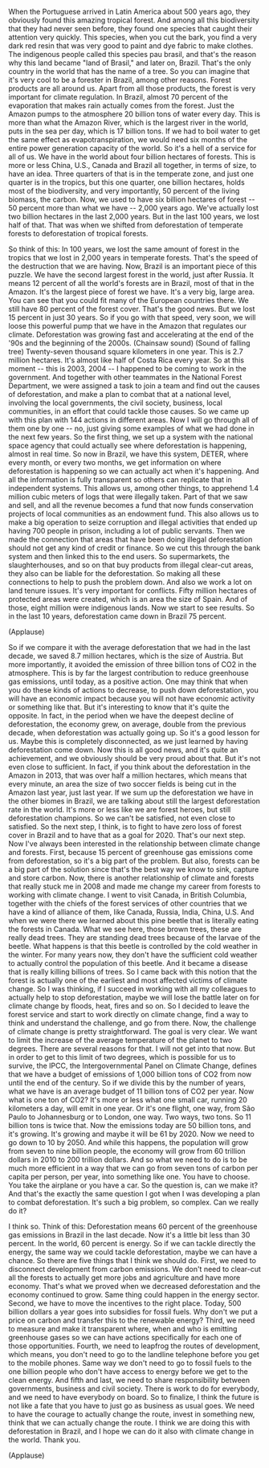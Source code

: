 
When the Portuguese arrived
in Latin America about 500 years ago,
they obviously found
this amazing tropical forest.
And among all this biodiversity
that they had never seen before,
they found one species that caught
their attention very quickly.
This species, when you cut the bark,
you find a very dark red resin
that was very good to paint
and dye fabric to make clothes.
The indigenous people called
this species pau brasil,
and that&#39;s the reason why this land became
&quot;land of Brasil,&quot; and later on, Brazil.
That&#39;s the only country in the world
that has the name of a tree.
So you can imagine that it&#39;s very cool
to be a forester in Brazil,
among other reasons.
Forest products are all around us.
Apart from all those products,
the forest is very important
for climate regulation.
In Brazil, almost 70 percent
of the evaporation that makes rain
actually comes from the forest.
Just the Amazon pumps to the atmosphere
20 billion tons of water every day.
This is more than what the Amazon River,
which is the largest river in the world,
puts in the sea per day,
which is 17 billion tons.
If we had to boil water to get
the same effect as evapotranspiration,
we would need six months of the entire
power generation capacity of the world.
So it&#39;s a hell of a service for all of us.
We have in the world
about four billion hectares of forests.
This is more or less China, U.S.,
Canada and Brazil all together,
in terms of size, to have an idea.
Three quarters of that
is in the temperate zone,
and just one quarter is in the tropics,
but this one quarter, one billion
hectares, holds most of the biodiversity,
and very importantly, 50 percent
of the living biomass, the carbon.
Now, we used to have
six billion hectares of forest --
50 percent more than
what we have -- 2,000 years ago.
We&#39;ve actually lost two billion hectares
in the last 2,000 years.
But in the last 100 years,
we lost half of that.
That was when we shifted
from deforestation of temperate forests
to deforestation of tropical forests.

So think of this: In 100 years,
we lost the same amount
of forest in the tropics
that we lost in 2,000 years
in temperate forests.
That&#39;s the speed of the destruction
that we are having.
Now, Brazil is an important
piece of this puzzle.
We have the second largest
forest in the world, just after Russia.
It means 12 percent of all
the world&#39;s forests are in Brazil,
most of that in the Amazon.
It&#39;s the largest piece of forest we have.
It&#39;s a very big, large area.
You can see that you could fit
many of the European countries there.
We still have 80 percent
of the forest cover.
That&#39;s the good news.
But we lost 15 percent in just 30 years.
So if you go with that speed,
very soon, we will loose this powerful
pump that we have in the Amazon
that regulates our climate.
Deforestation was growing
fast and accelerating
at the end of the &#39;90s
and the beginning of the 2000s.
(Chainsaw sound)
(Sound of falling tree)
Twenty-seven thousand
square kilometers in one year.
This is 2.7 million hectares.
It&#39;s almost like half
of Costa Rica every year.
So at this moment -- this is 2003, 2004 --
I happened to be coming to work
in the government.
And together with other teammates
in the National Forest Department,
we were assigned a task to join a team
and find out the causes of deforestation,
and make a plan to combat that
at a national level,
involving the local governments,
the civil society,
business, local communities,
in an effort that could
tackle those causes.
So we came up with this plan
with 144 actions in different areas.
Now I will go through
all of them one by one --
no, just giving some examples
of what we had done in the next few years.
So the first thing, we set up a system
with the national space agency
that could actually see
where deforestation is happening,
almost in real time.
So now in Brazil, 
we have this system, DETER,
where every month,
or every two months,
we get information on
where deforestation is happening
so we can actually act
when it&#39;s happening.
And all the information
is fully transparent
so others can replicate that
in independent systems.
This allows us, among other things,
to apprehend 1.4 million cubic meters
of logs that were illegally taken.
Part of that we saw and sell,
and all the revenue becomes a fund
that now funds conservation projects
of local communities as an endowment fund.
This also allows us
to make a big operation
to seize corruption and illegal activities
that ended up having 700 people in prison,
including a lot of public servants.
Then we made the connection
that areas that have been doing
illegal deforestation should not get
any kind of credit or finance.
So we cut this through the bank system
and then linked this to the end users.
So supermarkets,
the slaughterhouses, and so on
that buy products
from illegal clear-cut areas,
they also can be liable
for the deforestation.
So making all these connections to help
to push the problem down.
And also we work a lot
on land tenure issues.
It&#39;s very important for conflicts.
Fifty million hectares
of protected areas were created,
which is an area the size of Spain.
And of those, eight million
were indigenous lands.
Now we start to see results.
So in the last 10 years,
deforestation came down
in Brazil 75 percent.

(Applause)

So if we compare it
with the average deforestation
that we had in the last decade,
we saved 8.7 million hectares,
which is the size of Austria.
But more importantly,
it avoided the emission
of three billion tons
of CO2 in the atmosphere.
This is by far the largest contribution
to reduce greenhouse gas emissions,
until today, as a positive action.
One may think that when you do
these kinds of actions
to decrease, to push down deforestation,
you will have an economic impact
because you will not have
economic activity or something like that.
But it&#39;s interesting to know
that it&#39;s quite the opposite.
In fact, in the period when we have
the deepest decline of deforestation,
the economy grew, on average,
double from the previous decade,
when deforestation was actually going up.
So it&#39;s a good lesson for us.
Maybe this is completely disconnected,
as we just learned by having
deforestation come down.
Now this is all good news,
and it&#39;s quite an achievement,
and we obviously should be
very proud about that.
But it&#39;s not even close to sufficient.
In fact, if you think about
the deforestation in the Amazon in 2013,
that was over half a million hectares,
which means that every minute,
an area the size of two soccer fields
is being cut in the Amazon
last year, just last year.
If we sum up the deforestation we have
in the other biomes in Brazil,
we are talking about still the largest
deforestation rate in the world.
It&#39;s more or less like
we are forest heroes,
but still deforestation champions.
So we can&#39;t be satisfied,
not even close to satisfied.
So the next step, I think,
is to fight to have zero loss
of forest cover in Brazil
and to have that as a goal for 2020.
That&#39;s our next step.
Now I&#39;ve always been interested
in the relationship
between climate change and forests.
First, because 15 percent of greenhouse
gas emissions come from deforestation,
so it&#39;s a big part of the problem.
But also, forests can be
a big part of the solution
since that&#39;s the best way we know
to sink, capture and store carbon.
Now, there is another relationship
of climate and forests
that really stuck me in 2008
and made me change my career
from forests to working
with climate change.
I went to visit Canada,
in British Columbia,
together with the chiefs of
the forest services of other countries
that we have a kind of alliance of them,
like Canada, Russia, India, China, U.S.
And when we were there
we learned about this pine beetle
that is literally eating
the forests in Canada.
What we see here, those brown trees,
these are really dead trees.
They are standing dead trees
because of the larvae of the beetle.
What happens is that this beetle
is controlled by
the cold weather in the winter.
For many years now, they don&#39;t have
the sufficient cold weather
to actually control
the population of this beetle.
And it became a disease
that is really killing billions of trees.
So I came back with this notion
that the forest is actually
one of the earliest and most affected
victims of climate change.
So I was thinking,
if I succeed in working
with all my colleagues
to actually help to stop deforestation,
maybe we will lose the battle
later on for climate change
by floods, heat, fires and so on.
So I decided to leave the forest service
and start to work directly
on climate change,
find a way to think and understand
the challenge, and go from there.
Now, the challenge of climate change
is pretty straightforward.
The goal is very clear.
We want to limit the increase
of the average temperature
of the planet to two degrees.
There are several reasons for that.
I will not get into that now.
But in order to get
to this limit of two degrees,
which is possible for us to survive,
the IPCC, the Intergovernmental
Panel on Climate Change,
defines that we have a budget of emissions
of 1,000 billion tons of CO2
from now until the end of the century.
So if we divide this
by the number of years,
what we have is an average budget
of 11 billion tons of CO2 per year.
Now what is one ton of CO2?
It&#39;s more or less what one small car,
running 20 kilometers a day,
will emit in one year.
Or it&#39;s one flight, one way,
from São Paulo to Johannesburg
or to London, one way.
Two ways, two tons.
So 11 billion tons is twice that.
Now the emissions today
are 50 billion tons, and it&#39;s growing.
It&#39;s growing and maybe
it will be 61 by 2020.
Now we need to go down to 10 by 2050.
And while this happens,
the population will grow
from seven to nine billion people,
the economy will grow
from 60 trillion dollars in 2010
to 200 trillion dollars.
And so what we need to do
is to be much more efficient
in a way that we can go
from seven tons of carbon per capita
per person, per year,
into something like one.
You have to choose.
You take the airplane or you have a car.
So the question is, can we make it?
And that&#39;s the exactly the same question
I got when I was developing
a plan to combat deforestation.
It&#39;s such a big problem, so complex.
Can we really do it?

I think so. Think of this:
Deforestation means 60 percent
of the greenhouse gas emissions
in Brazil in the last decade.
Now it&#39;s a little bit
less than 30 percent.
In the world, 60 percent is energy.
So if we can tackle directly the energy,
the same way we could
tackle deforestation,
maybe we can have a chance.
So there are five things
that I think we should do.
First, we need to disconnect development
from carbon emissions.
We don&#39;t need to clear-cut all the forests
to actually get more jobs
and agriculture and have more economy.
That&#39;s what we proved
when we decreased deforestation
and the economy continued to grow.
Same thing could happen
in the energy sector.
Second, we have to move
the incentives to the right place.
Today, 500 billion dollars a year
goes into subsidies for fossil fuels.
Why don&#39;t we put a price on carbon
and transfer this to the renewable energy?
Third, we need to measure
and make it transparent
where, when and who
is emitting greenhouse gases
so we can have actions specifically
for each one of those opportunities.
Fourth, we need to leapfrog
the routes of development,
which means, you don&#39;t need
to go to the landline telephone
before you get to the mobile phones.
Same way we don&#39;t need
to go to fossil fuels
to the one billion people
who don&#39;t have access to energy
before we get to the clean energy.
And fifth and last,
we need to share responsibility
between governments,
business and civil society.
There is work to do for everybody,
and we need to have everybody on board.
So to finalize,
I think the future is not like a fate
that you have to just go
as business as usual goes.
We need to have the courage
to actually change the route,
invest in something new,
think that we can actually
change the route.
I think we are doing this
with deforestation in Brazil,
and I hope we can do it also
with climate change in the world.
Thank you.

(Applause)

